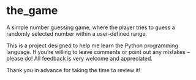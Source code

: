 # the_game

A simple number guessing game, where the player tries to guess a randomly selected number within a user-defined range.

This is a project designed to help me learn the Python programming language.
If you’re willing to leave comments or point out any mistakes – please do!
All feedback is very welcome and appreciated.

Thank you in advance for taking the time to review it!

